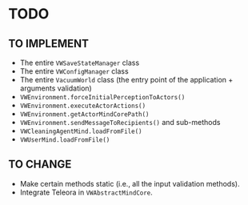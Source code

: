 # TODO

## TO IMPLEMENT

- The entire `VWSaveStateManager` class
- The entire `VWConfigManager` class
- The entire `VacuumWorld` class (the entry point of the application + arguments validation)
- `VWEnvironment.forceInitialPerceptionToActors()`
- `VWEnvironment.executeActorActions()`
- `VWEnvironment.getActorMindCorePath()`
- `VWEnvironment.sendMessageToRecipients()` and sub-methods
- `VWCleaningAgentMind.loadFromFile()`
- `VWUserMind.loadFromFile()`

## TO CHANGE

- Make certain methods static (i.e., all the input validation methods).
- Integrate Teleora in `VWAbstractMindCore`.
